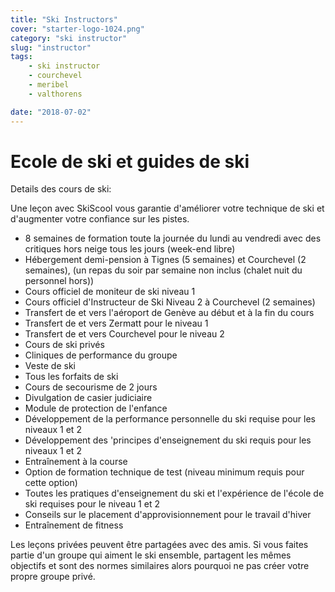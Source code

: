 ```yaml
---
title: "Ski Instructors"
cover: "starter-logo-1024.png"
category: "ski instructor"
slug: "instructor"
tags:
    - ski instructor
    - courchevel
    - meribel
    - valthorens

date: "2018-07-02"
---
```


# Ecole de ski et guides de ski
  
  Details des cours de ski:
  
  Une leçon avec SkiScool vous garantie d'améliorer votre technique de ski et d'augmenter votre confiance sur les pistes.
  
  * 8 semaines de formation toute la journée du lundi au vendredi avec des critiques hors neige tous les jours (week-end libre)
  * Hébergement demi-pension à Tignes (5 semaines) et Courchevel (2 semaines), (un repas du soir par semaine non inclus (chalet nuit du personnel hors))
  * Cours officiel de moniteur de ski niveau 1
  * Cours officiel d'Instructeur de Ski Niveau 2 à Courchevel (2 semaines)
  * Transfert de et vers l'aéroport de Genève au début et à la fin du cours
  * Transfert de et vers Zermatt pour le niveau 1
  * Transfert de et vers Courchevel pour le niveau 2
  * Cours de ski privés
  * Cliniques de performance du groupe
  * Veste de ski
  * Tous les forfaits de ski 
  * Cours de secourisme de 2 jours
  * Divulgation de casier judiciaire
  * Module de protection de l'enfance
  * Développement de la performance personnelle du ski requise pour les niveaux 1 et 2
  * Développement des 'principes d'enseignement du ski requis pour les niveaux 1 et 2
  * Entraînement à la course
  * Option de formation technique de test (niveau minimum requis pour cette option)
  * Toutes les pratiques d'enseignement du ski et l'expérience de l'école de ski requises pour le niveau 1 et 2
  * Conseils sur le placement d'approvisionnement pour le travail d'hiver
  * Entraînement de fitness
  
  Les leçons privées peuvent être partagées avec des amis.
 Si vous faites partie d'un groupe qui aiment le ski ensemble, partagent les mêmes objectifs et sont des normes similaires alors pourquoi ne pas créer votre propre groupe privé.